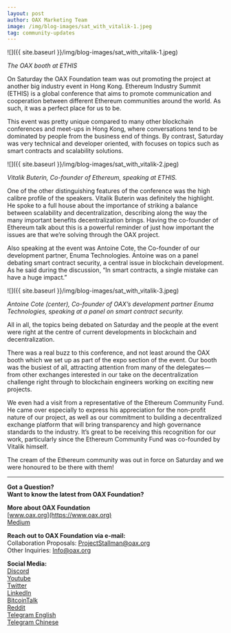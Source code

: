 ```yaml
---
layout: post
author: OAX Marketing Team
image: /img/blog-images/sat_with_vitalik-1.jpeg
tag: community-updates
---
```


![]({{ site.baseurl }}/img/blog-images/sat_with_vitalik-1.jpeg)

_The OAX booth at ETHIS_

On Saturday the OAX Foundation team was out promoting the project at another big industry event in Hong Kong. Ethereum Industry Summit (ETHIS) is a global conference that aims to promote communication and cooperation between different Ethereum communities around the world. As such, it was a perfect place for us to be.

This event was pretty unique compared to many other blockchain conferences and meet-ups in Hong Kong, where conversations tend to be dominated by people from the business end of things. By contrast, Saturday was very technical and developer oriented, with focuses on topics such as smart contracts and scalability solutions.

![]({{ site.baseurl }}/img/blog-images/sat_with_vitalik-2.jpeg)

_Vitalik Buterin, Co-founder of Ethereum, speaking at ETHIS._

One of the other distinguishing features of the conference was the high calibre profile of the speakers. Vitalik Buterin was definitely the highlight. He spoke to a full house about the importance of striking a balance between scalability and decentralization, describing along the way the many important benefits decentralization brings. Having the co-founder of Ethereum talk about this is a powerful reminder of just how important the issues are that we’re solving through the OAX project.

Also speaking at the event was Antoine Cote, the Co-founder of our development partner, Enuma Technologies. Antoine was on a panel debating smart contract security, a central issue in blockchain development. As he said during the discussion, “In smart contracts, a single mistake can have a huge impact.”

![]({{ site.baseurl }}/img/blog-images/sat_with_vitalik-3.jpeg)

_Antoine Cote (center), Co-founder of OAX’s development partner Enuma Technologies, speaking at a panel on smart contract security._

All in all, the topics being debated on Saturday and the people at the event were right at the centre of current developments in blockchain and decentralization.

There was a real buzz to this conference, and not least around the OAX booth which we set up as part of the expo section of the event. Our booth was the busiest of all, attracting attention from many of the delegates — from other exchanges interested in our take on the decentralization challenge right through to blockchain engineers working on exciting new projects.

We even had a visit from a representative of the Ethereum Community Fund. He came over especially to express his appreciation for the non-profit nature of our project, as well as our commitment to building a decentralized exchange platform that will bring transparency and high governance standards to the industry. It’s great to be receiving this recognition for our work, particularly since the Ethereum Community Fund was co-founded by Vitalik himself.

The cream of the Ethereum community was out in force on Saturday and we were honoured to be there with them!

---

**Got a Question?**  
**Want to know the latest from OAX Foundation?**  

**More about OAX Foundation**  
[www.oax.org](https://www.oax.org)  
[Medium](https://medium.com/@OAX_Foundation)  

**Reach out to OAX Foundation via e-mail:**  
Collaboration Proposals: [ProjectStallman@oax.org](mailto:ProjectStallman@oax.org)  
Other Inquiries: [Info@oax.org](mailto:Info@oax.org)  

**Social Media:**  
[Discord](https://discordapp.com/invite/ZH5YHkb)  
[Youtube](https://bit.ly/2Bvsk73)  
[Twitter](https://twitter.com/OAX_Foundation)  
[LinkedIn](https://www.linkedin.com/company/oax-foundation/)  
[BitcoinTalk](http://bitcointalk.org/index.php?topic=1943946)  
[Reddit](https://www.reddit.com/r/OpenANX/)  
[Telegram English](https://t.me/openanxteam)  
[Telegram Chinese](https://t.me/oax_cn)  
